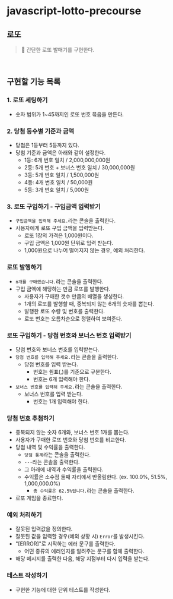 # javascript-lotto-precourse

## 로또 

> 🎯 간단한 로또 발매기를 구현한다.

<br/>

## 구현할 기능 목록

### 1. 로또 세팅하기

- 숫자 범위가 1~45까지인 로또 번호 묶음을 만든다.

### 2. 당첨 등수별 기준과 금액

- 당첨은 1등부터 5등까지 있다.
- 당첨 기준과 금액은 아래와 같이 설정한다.
    - 1등: 6개 번호 일치 / 2,000,000,000원
    - 2등: 5개 번호 + 보너스 번호 일치 / 30,000,000원
    - 3등: 5개 번호 일치 / 1,500,000원
    - 4등: 4개 번호 일치 / 50,000원
    - 5등: 3개 번호 일치 / 5,000원

### 3. 로또 구입하기 - 구입금액 입력받기

- `구입금액을 입력해 주세요.`라는 콘솔을 출력한다.
- 사용자에게 로또 구입 금액을 입력받는다.
    - 로또 1장의 가격은 1,000원이다.
    - 구입 금액은 1,000원 단위로 입력 받는다.
    - 1,000원으로 나누어 떨어지지 않는 경우, 예외 처리한다.

### 로또 발행하기

- `n개를 구매했습니다.`라는 콘솔을 출력한다.
- 구입 금액에 해당하는 만큼 로또를 발행한다.
    - 사용자가 구매한 갯수 만큼의 배열을 생성한다.
    - 1개의 로또를 발행할 때, 중복되지 않는 6개의 숫자를 뽑는다.
    - 발행한 로또 수량 및 번호를 출력한다.
    - 로또 번호는 오름차순으로 정렬하여 보여준다.

### 로또 구입하기 - 당첨 번호와 보너스 번호 입력받기

- 당첨 번호와 보너스 번호를 입력받는다.
- `당첨 번호를 입력해 주세요.`라는 콘솔을 출력한다.
    - 당첨 번호를 입력 받는다.
        - 번호는 쉼표(,)를 기준으로 구분한다.
        - 번호는 6개 입력해야 한다.
- `보너스 번호를 입력해 주세요.`라는 콘솔을 출력한다.
    - 보너스 번호를 입력 받는다.
        - 번호는 1개 입력해야 한다.

### 당첨 번호 추첨하기

- 중복되지 않는 숫자 6개와, 보너스 번호 1개를 뽑는다.
- 사용자가 구매한 로또 번호와 당첨 번호를 비교한다.
- 당첨 내역 및 수익률을 출력한다.
    - `당첨 통계`라는 콘솔을 출력한다.
    - `---`라는 콘솔을 출력한다.
    - 그 아래에 내역과 수익률을 출력한다.
    - 수익률은 소수점 둘째 자리에서 반올림한다. (ex. 100.0%, 51.5%, 1,000,000.0%)
        - `총 수익률은 62.5%입니다.`라는 콘솔을 출력한다.
- 로또 게임을 종료한다.

### 예외 처리하기

- 잘못된 입력값을 정의한다.
- 잘못된 값을 입력할 경우(예외 상황 시) `Error`를 발생시킨다.
- "[ERROR]"로 시작하는 에러 문구를 출력한다.
    - 어떤 종류의 에러인지를 알려주는 문구를 함께 출력한다.
- 해당 메시지를 출력한 다음, 해당 지점부터 다시 입력을 받는다.

### 테스트 작성하기

- 구현한 기능에 대한 단위 테스트를 작성한다.

<br/>
